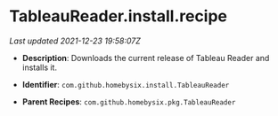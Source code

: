 # TableauReader.install.recipe

_Last updated 2021-12-23 19:58:07Z_

- **Description**: Downloads the current release of Tableau Reader and installs it.

- **Identifier**: `com.github.homebysix.install.TableauReader`

- **Parent Recipes**: `com.github.homebysix.pkg.TableauReader`